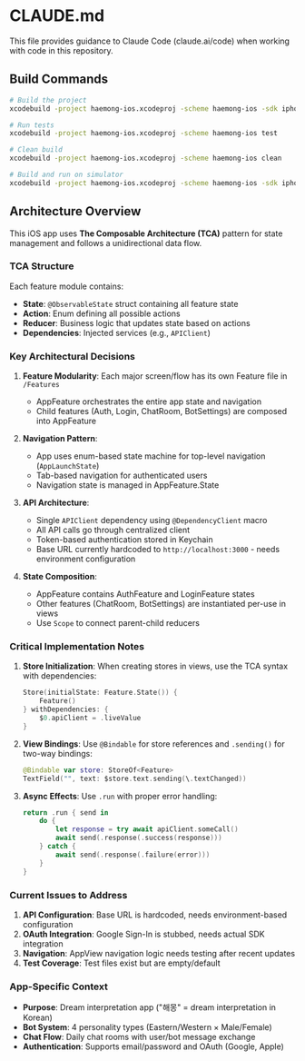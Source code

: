 # CLAUDE.md

This file provides guidance to Claude Code (claude.ai/code) when working with code in this repository.

## Build Commands

```bash
# Build the project
xcodebuild -project haemong-ios.xcodeproj -scheme haemong-ios -sdk iphonesimulator build

# Run tests
xcodebuild -project haemong-ios.xcodeproj -scheme haemong-ios test

# Clean build
xcodebuild -project haemong-ios.xcodeproj -scheme haemong-ios clean

# Build and run on simulator
xcodebuild -project haemong-ios.xcodeproj -scheme haemong-ios -sdk iphonesimulator -destination 'platform=iOS Simulator,name=iPhone 15' build
```

## Architecture Overview

This iOS app uses **The Composable Architecture (TCA)** pattern for state management and follows a unidirectional data flow.

### TCA Structure
Each feature module contains:
- **State**: `@ObservableState` struct containing all feature state
- **Action**: Enum defining all possible actions
- **Reducer**: Business logic that updates state based on actions
- **Dependencies**: Injected services (e.g., `APIClient`)

### Key Architectural Decisions

1. **Feature Modularity**: Each major screen/flow has its own Feature file in `/Features`
   - AppFeature orchestrates the entire app state and navigation
   - Child features (Auth, Login, ChatRoom, BotSettings) are composed into AppFeature

2. **Navigation Pattern**: 
   - App uses enum-based state machine for top-level navigation (`AppLaunchState`)
   - Tab-based navigation for authenticated users
   - Navigation state is managed in AppFeature.State

3. **API Architecture**:
   - Single `APIClient` dependency using `@DependencyClient` macro
   - All API calls go through centralized client
   - Token-based authentication stored in Keychain
   - Base URL currently hardcoded to `http://localhost:3000` - needs environment configuration

4. **State Composition**:
   - AppFeature contains AuthFeature and LoginFeature states
   - Other features (ChatRoom, BotSettings) are instantiated per-use in views
   - Use `Scope` to connect parent-child reducers

### Critical Implementation Notes

1. **Store Initialization**: When creating stores in views, use the TCA syntax with dependencies:
   ```swift
   Store(initialState: Feature.State()) {
       Feature()
   } withDependencies: {
       $0.apiClient = .liveValue
   }
   ```

2. **View Bindings**: Use `@Bindable` for store references and `.sending()` for two-way bindings:
   ```swift
   @Bindable var store: StoreOf<Feature>
   TextField("", text: $store.text.sending(\.textChanged))
   ```

3. **Async Effects**: Use `.run` with proper error handling:
   ```swift
   return .run { send in
       do {
           let response = try await apiClient.someCall()
           await send(.response(.success(response)))
       } catch {
           await send(.response(.failure(error)))
       }
   }
   ```

### Current Issues to Address

1. **API Configuration**: Base URL is hardcoded, needs environment-based configuration
2. **OAuth Integration**: Google Sign-In is stubbed, needs actual SDK integration
3. **Navigation**: AppView navigation logic needs testing after recent updates
4. **Test Coverage**: Test files exist but are empty/default

### App-Specific Context

- **Purpose**: Dream interpretation app ("해몽" = dream interpretation in Korean)
- **Bot System**: 4 personality types (Eastern/Western × Male/Female)
- **Chat Flow**: Daily chat rooms with user/bot message exchange
- **Authentication**: Supports email/password and OAuth (Google, Apple)